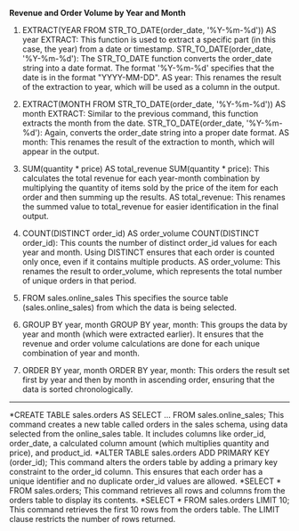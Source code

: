 **Revenue and Order Volume by Year and Month**
1. EXTRACT(YEAR FROM STR_TO_DATE(order_date, '%Y-%m-%d')) AS year
EXTRACT: This function is used to extract a specific part (in this case, the year) from a date or timestamp.
STR_TO_DATE(order_date, '%Y-%m-%d'): The STR_TO_DATE function converts the order_date string into a date format. The format '%Y-%m-%d' specifies that the date is in the format "YYYY-MM-DD".
AS year: This renames the result of the extraction to year, which will be used as a column in the output.

2. EXTRACT(MONTH FROM STR_TO_DATE(order_date, '%Y-%m-%d')) AS month
EXTRACT: Similar to the previous command, this function extracts the month from the date.
STR_TO_DATE(order_date, '%Y-%m-%d'): Again, converts the order_date string into a proper date format.
AS month: This renames the result of the extraction to month, which will appear in the output.

3. SUM(quantity * price) AS total_revenue
SUM(quantity * price): This calculates the total revenue for each year-month combination by multiplying the quantity of items sold by the price of the item for each order and then summing up the results.
AS total_revenue: This renames the summed value to total_revenue for easier identification in the final output.

4. COUNT(DISTINCT order_id) AS order_volume
COUNT(DISTINCT order_id): This counts the number of distinct order_id values for each year and month. Using DISTINCT ensures that each order is counted only once, even if it contains multiple products.
AS order_volume: This renames the result to order_volume, which represents the total number of unique orders in that period.
5. FROM sales.online_sales
This specifies the source table (sales.online_sales) from which the data is being selected.
6. GROUP BY year, month
GROUP BY year, month: This groups the data by year and month (which were extracted earlier). It ensures that the revenue and order volume calculations are done for each unique combination of year and month.
7. ORDER BY year, month
ORDER BY year, month: This orders the result set first by year and then by month in ascending order, ensuring that the data is sorted chronologically.

-------
*CREATE TABLE sales.orders AS SELECT ... FROM sales.online_sales;
This command creates a new table called orders in the sales schema, using data selected from the online_sales table. It includes columns like order_id, order_date, a calculated column amount (which multiplies quantity and price), and product_id.
*ALTER TABLE sales.orders ADD PRIMARY KEY (order_id);
This command alters the orders table by adding a primary key constraint to the order_id column. This ensures that each order has a unique identifier and no duplicate order_id values are allowed.
*SELECT * FROM sales.orders;
This command retrieves all rows and columns from the orders table to display its contents.
*SELECT * FROM sales.orders LIMIT 10;
This command retrieves the first 10 rows from the orders table. The LIMIT clause restricts the number of rows returned.
